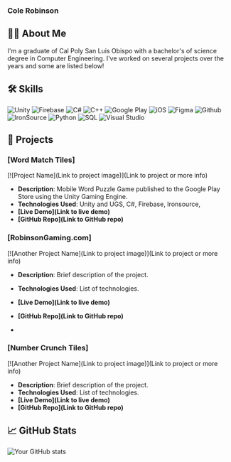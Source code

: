 
### Cole Robinson

## 👨‍💻 About Me
I'm a graduate of Cal Poly San Luis Obispo with a bachelor's of science degree in Computer Engineering. I've worked on several projects over the years and some are listed below!

## 🛠 Skills
![Unity](/Assets/unity.png)
![Firebase](/Assets/firebase.png)
![C#](/Assets/c-sharp.png)
![C++](/Assets/c-.png)
![Google Play](/Assets/google-play.png)
![iOS](/Assets/app-store.png)
![Figma](/Assets/figma.png)
![Github](/Assets/github.png)
![IronSource](/Assets/ironsource.jpg)
![Python](/Assets/python.png)
![SQL](/Assets/sql.png)
![Visual Studio](/Assets/visual-studio.png)

## 🚀 Projects

### [Word Match Tiles]
<!-- Image linked to the project -->
[![Project Name](Link to project image)](Link to project or more info)
- **Description**: Mobile Word Puzzle Game published to the Google Play Store using the Unity Gaming Engine. 
- **Technologies Used**: Unity and UGS, C#, Firebase, Ironsource, 
- **[Live Demo](Link to live demo)**
- **[GitHub Repo](Link to GitHub repo)**

### [RobinsonGaming.com]
[![Another Project Name](Link to project image)](Link to project or more info)
- **Description**: Brief description of the project.
- **Technologies Used**: List of technologies.
- **[Live Demo](Link to live demo)**
- **[GitHub Repo](Link to GitHub repo)**

- 
### [Number Crunch Tiles]
[![Another Project Name](Link to project image)](Link to project or more info)
- **Description**: Brief description of the project.
- **Technologies Used**: List of technologies.
- **[Live Demo](Link to live demo)**
- **[GitHub Repo](Link to GitHub repo)**

## 📈 GitHub Stats
![Your GitHub stats](https://github-readme-stats.vercel.app/api?username=yourusername&show_icons=true)

